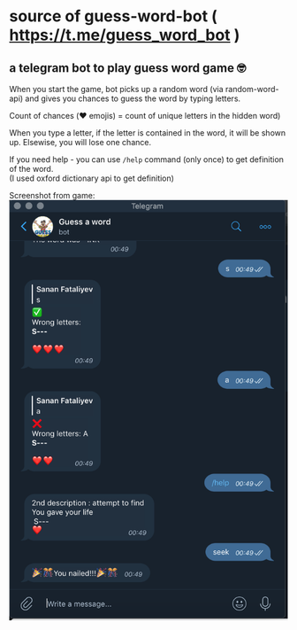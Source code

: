 # source of guess-word-bot ( https://t.me/guess_word_bot )

## a telegram bot to play guess word game 🤓

When you start the game, bot picks up a random word (via random-word-api) and gives you chances to guess the word by typing letters.  

Count of chances (❤️ emojis) = count of unique letters in the hidden word)

When you type a letter, if the letter is contained in the word, it will be shown up. Elsewise, you will lose one chance.

If you need help - you can use `/help` command (only once) to get definition of the word.  
(I used oxford dictionary api to get definition)

Screenshot from game:
![Screenshot](sample_screenshot.png?raw=true "Screenshot")
